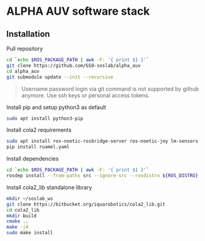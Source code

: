 # ALPHA AUV software stack


## Installation



Pull repository
```bash
cd `echo $ROS_PACKAGE_PATH | awk -F: '{ print $1 }'`
git clone https://github.com/GSO-soslab/alpha_auv
cd alpha_auv
git submodule update --init --recursive
```
> Username password login via git command is not supported by github anymore. Use ssh keys or personal access tokens.

Install pip and setup python3 as default
```bash
sudo apt install python3-pip
```

Install cola2 requirements
```bash
sudo apt install ros-noetic-rosbridge-server ros-noetic-joy lm-sensors lcov
pip install ruamel.yaml
```

Install dependencies
```bash
cd `echo $ROS_PACKAGE_PATH | awk -F: '{ print $1 }'`
rosdep install --from-paths src --ignore-src --rosdistro ${ROS_DISTRO} -y
```

Install cola2_lib standalone library
```bash
mkdir ~/soslab_ws
git clone https://bitbucket.org/iquarobotics/cola2_lib.git
cd cola2_lib
mkdir build
cmake ..
make -j4
sudo make install
```

